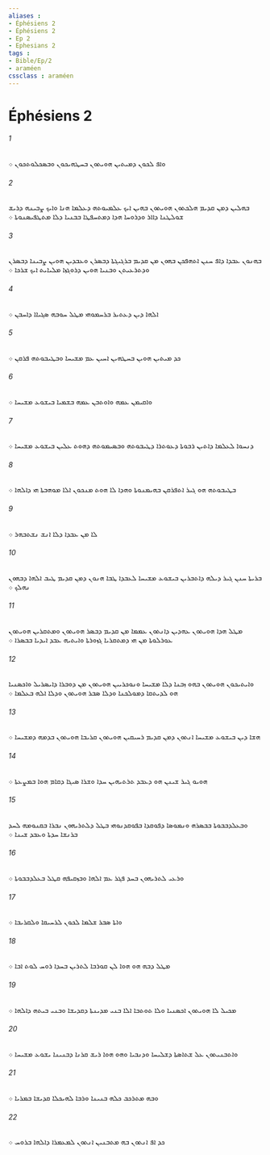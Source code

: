 ```yaml
---
aliases : 
- Éphésiens 2
- Éphésiens 2
- Ep 2
- Ephesians 2
tags : 
- Bible/Ep/2
- araméen
cssclass : araméen
---
```


# Éphésiens 2

###### 1
ܘܐܦ ܠܟܘܢ ܕܡܝܬܝܢ ܗܘܝܬܘܢ ܒܚܛܗܝܟܘܢ ܘܒܤܟܠܘܬܟܘܢ ܀
###### 2
ܒܗܠܝܢ ܕܡܢ ܩܕܝܡ ܗܠܟܬܘܢ ܗܘܝܬܘܢ ܒܗܝܢ ܐܝܟ ܥܠܡܝܘܬܗ ܕܥܠܡܐ ܗܢܐ ܘܐܝܟ ܨܒܝܢܗ ܕܪܝܫ ܫܘܠܛܢܐ ܕܐܐܪ ܘܕܪܘܚܐ ܗܕܐ ܕܡܬܚܦܛܐ ܒܒܢܝܐ ܕܠܐ ܡܬܛܦܝܤܢܘܬܐ ܀
###### 3
ܒܗܢܘܢ ܥܒܕܐ ܕܐܦ ܚܢܢ ܐܬܗܦܟܢ ܒܗܘܢ ܡܢ ܩܕܝܡ ܒܪܓܝܓܬܐ ܕܒܤܪܢ ܘܥܒܕܝܢ ܗܘܝܢ ܨܒܝܢܐ ܕܒܤܪܢ ܘܕܬܪܥܝܬܢ ܘܒܢܝܐ ܗܘܝܢ ܕܪܘܓܙܐ ܡܠܝܐܝܬ ܐܝܟ ܫܪܟܐ ܀
###### 4
ܐܠܗܐ ܕܝܢ ܕܥܬܝܪ ܒܪܚܡܘܗܝ ܡܛܠ ܚܘܒܗ ܤܓܝܐܐ ܕܐܚܒܢ ܀
###### 5
ܟܕ ܡܝܬܝܢ ܗܘܝܢ ܒܚܛܗܝܢ ܐܚܝܢ ܥܡ ܡܫܝܚܐ ܘܒܛܝܒܘܬܗ ܦܪܩܢ ܀
###### 6
ܘܐܩܝܡܢ ܥܡܗ ܘܐܘܬܒܢ ܥܡܗ ܒܫܡܝܐ ܒܝܫܘܥ ܡܫܝܚܐ ܀
###### 7
ܕܢܚܘܐ ܠܥܠܡܐ ܕܐܬܝܢ ܪܒܘܬܐ ܕܥܘܬܪܐ ܕܛܝܒܘܬܗ ܘܒܤܝܡܘܬܗ ܕܗܘܬ ܥܠܝܢ ܒܝܫܘܥ ܡܫܝܚܐ ܀
###### 8
ܒܛܝܒܘܬܗ ܗܘ ܓܝܪ ܐܬܦܪܩܢ ܒܗܝܡܢܘܬܐ ܘܗܕܐ ܠܐ ܗܘܬ ܡܢܟܘܢ ܐܠܐ ܡܘܗܒܬܐ ܗܝ ܕܐܠܗܐ ܀
###### 9
ܠܐ ܡܢ ܥܒܕܐ ܕܠܐ ܐܢܫ ܢܫܬܒܗܪ ܀
###### 10
ܒܪܝܬܐ ܚܢܢ ܓܝܪ ܕܝܠܗ ܕܐܬܒܪܝܢ ܒܝܫܘܥ ܡܫܝܚܐ ܠܥܒܕܐ ܛܒܐ ܗܢܘܢ ܕܡܢ ܩܕܝܡ ܛܝܒ ܐܠܗܐ ܕܒܗܘܢ ܢܗܠܟ ܀
###### 11
ܡܛܠ ܗܕܐ ܗܘܝܬܘܢ ܥܗܕܝܢ ܕܐܢܬܘܢ ܥܡܡܐ ܡܢ ܩܕܝܡ ܕܒܤܪ ܗܘܝܬܘܢ ܘܡܬܩܪܝܢ ܗܘܝܬܘܢ ܥܘܪܠܘܬܐ ܡܢ ܗܝ ܕܡܬܩܪܝܐ ܓܙܘܪܬܐ ܘܐܝܬܝܗ ܥܒܕ ܐܝܕܝܐ ܒܒܤܪܐ ܀
###### 12
ܘܐܝܬܝܟܘܢ ܗܘܝܬܘܢ ܒܗܘ ܙܒܢܐ ܕܠܐ ܡܫܝܚܐ ܘܢܘܟܪܝܝܢ ܗܘܝܬܘܢ ܡܢ ܕܘܒܪܐ ܕܐܝܤܪܝܠ ܘܐܟܤܢܝܐ ܗܘ ܠܕܝܬܩܐ ܕܡܘܠܟܢܐ ܘܕܠܐ ܤܒܪ ܗܘܝܬܘܢ ܘܕܠܐ ܐܠܗ ܒܥܠܡܐ ܀
###### 13
ܗܫܐ ܕܝܢ ܒܝܫܘܥ ܡܫܝܚܐ ܐܢܬܘܢ ܕܡܢ ܩܕܝܡ ܪܚܝܩܝܢ ܗܘܝܬܘܢ ܩܪܝܒܐ ܗܘܝܬܘܢ ܒܕܡܗ ܕܡܫܝܚܐ ܀
###### 14
ܗܘܝܘ ܓܝܪ ܫܝܢܢ ܗܘ ܕܥܒܕ ܬܪܬܝܗܝܢ ܚܕܐ ܘܫܪܐ ܤܝܓܐ ܕܩܐܡ ܗܘܐ ܒܡܨܥܬܐ ܀
###### 15
ܘܒܥܠܕܒܒܘܬܐ ܒܒܤܪܗ ܘܢܡܘܤܐ ܕܦܘܩܕܐ ܒܦܘܩܕܢܘܗܝ ܒܛܠ ܕܠܬܪܝܗܘܢ ܢܒܪܐ ܒܩܢܘܡܗ ܠܚܕ ܒܪܢܫܐ ܚܕܬܐ ܘܥܒܕ ܫܝܢܐ ܀
###### 16
ܘܪܥܝ ܠܬܪܝܗܘܢ ܒܚܕ ܦܓܪ ܥܡ ܐܠܗܐ ܘܒܙܩܝܦܗ ܩܛܠ ܒܥܠܕܒܒܘܬܐ ܀
###### 17
ܘܐܬܐ ܤܒܪ ܫܠܡܐ ܠܟܘܢ ܠܪܚܝܩܐ ܘܠܩܪܝܒܐ ܀
###### 18
ܡܛܠ ܕܒܗ ܗܘ ܗܘܐ ܠܢ ܩܘܪܒܐ ܠܬܪܝܢ ܒܚܕܐ ܪܘܚ ܠܘܬ ܐܒܐ ܀
###### 19
ܡܟܝܠ ܠܐ ܗܘܝܬܘܢ ܐܟܤܢܝܐ ܘܠܐ ܬܘܬܒܐ ܐܠܐ ܒܢܝ ܡܕܝܢܬܐ ܕܩܕܝܫܐ ܘܒܢܝ ܒܝܬܗ ܕܐܠܗܐ ܀
###### 20
ܘܐܬܒܢܝܬܘܢ ܥܠ ܫܬܐܤܬܐ ܕܫܠܝܚܐ ܘܕܢܒܝܐ ܘܗܘ ܗܘܐ ܪܝܫ ܩܪܢܐ ܕܒܢܝܢܐ ܝܫܘܥ ܡܫܝܚܐ ܀
###### 21
ܘܒܗ ܡܬܪܟܒ ܟܠܗ ܒܢܝܢܐ ܘܪܒܐ ܠܗܝܟܠܐ ܩܕܝܫܐ ܒܡܪܝܐ ܀
###### 22
ܟܕ ܐܦ ܐܢܬܘܢ ܒܗ ܡܬܒܢܝܢ ܐܢܬܘܢ ܠܡܥܡܪܐ ܕܐܠܗܐ ܒܪܘܚ ܀
